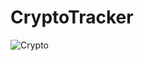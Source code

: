 # CryptoTracker
![Crypto](https://github.com/projjWalroy/CryptoTracker/assets/64724432/ffd48b26-b1a4-48af-8552-79c1a738be1f)
